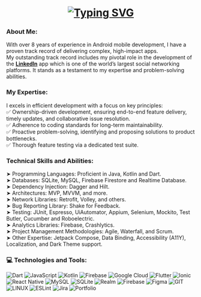 <h1 align="center">
  <a href="https://git.io/typing-svg">
    <img src="https://readme-typing-svg.herokuapp.com?font=Fira+Code&weight=600&duration=2000&pause=1000&color=0173A7&center=true&vCenter=true&random=false&width=435&lines=Hi+There+%F0%9F%91%8B;This+is+Sumit+!!;A+Passionate+Mobile+App+Engineer." alt="Typing SVG">
  </a>
</h1>

### About Me:
With over 8 years of experience in Android mobile development, I have a proven track record of delivering complex, high-impact apps.<br>My outstanding track record includes my pivotal role in the development of the [**LinkedIn**](https://play.google.com/store/apps/details?id=com.linkedin.android&pcampaignid=web_share) app which is one of the world’s largest social networking platforms. It stands as a testament to my expertise and problem-solving abilities.


### My Expertise:

I excels in efficient development with a focus on key principles:<br/>
✅ Ownership-driven development, ensuring end-to-end feature delivery, timely updates, and collaborative issue resolution.<br/>
✅ Adherence to coding standards for long-term maintainability.<br/>
✅ Proactive problem-solving, identifying and proposing solutions to product bottlenecks.<br/>
✅ Thorough feature testing via a dedicated test suite.<br/>


### Technical Skills and Abilities:
➤ Programming Languages: Proficient in Java, Kotlin and Dart.<br/>
➤ Databases: SQLite, MySQL, Firebase Firestore and Realtime Database.<br/>
➤ Dependency Injection: Dagger and Hilt.<br/>
➤ Architectures: MVP, MVVM, and more.<br/>
➤ Network Libraries: Retrofit, Volley, and others.<br/>
➤ Bug Reporting Library: Shake for Feedback.<br/>
➤ Testing: JUnit, Espresso, UiAutomator, Appium, Selenium, Mockito, Test Butler, Cucumber and Roboelectric.<br/>
➤ Analytics Libraries: Firebase, Crashlytics.<br/>
➤ Project Management Methodologies: Agile, Waterfall, and Scrum.<br/>
➤ Other Expertise: Jetpack Compose, Data Binding, Accessibility (A11Y), Localization, and Dark Theme support.<br/>

### 💻 Technologies and Tools:
![Dart](https://img.shields.io/badge/dart-%230175C2.svg?style=for-the-badge&logo=dart&logoColor=white) ![JavaScript](https://img.shields.io/badge/javascript-%23323330.svg?style=for-the-badge&logo=javascript&logoColor=%23F7DF1E) ![Kotlin](https://img.shields.io/badge/kotlin-%237F52FF.svg?style=for-the-badge&logo=kotlin&logoColor=white) ![Firebase](https://img.shields.io/badge/firebase-%23039BE5.svg?style=for-the-badge&logo=firebase) ![Google Cloud](https://img.shields.io/badge/GoogleCloud-%234285F4.svg?style=for-the-badge&logo=google-cloud&logoColor=white) ![Flutter](https://img.shields.io/badge/Flutter-%2302569B.svg?style=for-the-badge&logo=Flutter&logoColor=white) ![Ionic](https://img.shields.io/badge/Ionic-%233880FF.svg?style=for-the-badge&logo=Ionic&logoColor=white) ![React Native](https://img.shields.io/badge/react_native-%2320232a.svg?style=for-the-badge&logo=react&logoColor=%2361DAFB) ![MySQL](https://img.shields.io/badge/mysql-%2300000f.svg?style=for-the-badge&logo=mysql&logoColor=white) ![SQLite](https://img.shields.io/badge/sqlite-%2307405e.svg?style=for-the-badge&logo=sqlite&logoColor=white) ![Realm](https://img.shields.io/badge/Realm-39477F?style=for-the-badge&logo=realm&logoColor=white) ![Firebase](https://img.shields.io/badge/Firebase-039BE5?style=for-the-badge&logo=Firebase&logoColor=white) ![Figma](https://img.shields.io/badge/figma-%23F24E1E.svg?style=for-the-badge&logo=figma&logoColor=white) ![GIT](https://img.shields.io/badge/Git-fc6d26?style=for-the-badge&logo=git&logoColor=white) ![LINUX](https://img.shields.io/badge/Linux-FCC624?style=for-the-badge&logo=linux&logoColor=black) ![ESLint](https://img.shields.io/badge/ESLint-4B3263?style=for-the-badge&logo=eslint&logoColor=white) ![Jira](https://img.shields.io/badge/jira-%230A0FFF.svg?style=for-the-badge&logo=jira&logoColor=white) ![Portfolio](https://img.shields.io/badge/Portfolio-%23000000.svg?style=for-the-badge&logo=firefox&logoColor=#FF7139)



<!-- Proudly created with GPRM ( https://gprm.itsvg.in ) -->
